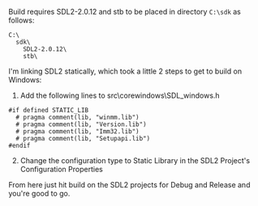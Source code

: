 Build requires SDL2-2.0.12 and stb to be placed in directory `C:\sdk` as follows:

```
C:\
  sdk\
    SDL2-2.0.12\
    stb\
```

I'm linking SDL2 statically, which took a little 2 steps to get to build on Windows:

1. Add the following lines to src\corewindows\SDL_windows.h


```
#if defined STATIC_LIB
  # pragma comment(lib, "winmm.lib")
  # pragma comment(lib, "Version.lib")
  # pragma comment(lib, "Imm32.lib")
  # pragma comment(lib, "Setupapi.lib")
#endif
```

2. Change the configuration type to Static Library in the SDL2 Project's Configuration Properties

From here just hit build on the SDL2 projects for Debug and Release and you're good to go.
